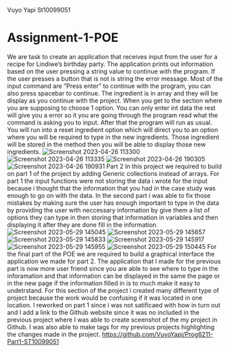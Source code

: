 Vuyo Yapi
St10099051
# Assignment-1-POE
We are task to create an application that receives input from the user for a recipe for Lindiwe’s birthday party. The application prints out information based on the user pressing a string value to continue with the program. If the user presses a button that is not is string the error message. Most of the input command are “Press enter” to continue with the program, you can also press spacebar to continue. The ingredient is in array and they will be display as you continue with the project. When you get to the section where you are supposing to choose 1 option. You can only enter int data the rest will give you a error so it you are going through the program read what the command is asking you to input. After that the program will run as usual. You will run into a reset ingredient option which will direct you to an option where you will be required to type in the new ingredients. Those ingredient will be stored in the method then you will be able to display those new ingredients.
![Screenshot 2023-04-26 113300](https://user-images.githubusercontent.com/103922433/234638790-a2163e2b-543c-4fe1-a361-7c7dd8cf1026.png)
![Screenshot 2023-04-26 113335](https://user-images.githubusercontent.com/103922433/234639793-3c2bd4d1-31f2-46da-90f9-79b3b1950b39.png)
![Screenshot 2023-04-26 190305](https://user-images.githubusercontent.com/103922433/234650625-62345c5a-b958-4880-9950-559530a66aea.png)
![Screenshot 2023-04-26 190931](https://user-images.githubusercontent.com/103922433/234651293-3e604e04-7ab9-4659-8808-27886221b87e.png)
Part 2 In this project we required to build on part 1 of the project by adding Generic collections instead of arrays. For part 1 the input functions were not storing the data i wrote for the input because i thought that the information that you had in the case study was enough to go on with the data. In the second part i was able to fix those mistakes by making sure the user has enough important to type in the data by providing the user with neccessary information by give them a list of options they can type in then storing that information in variables and then displaying it after they are done fill in the information.
![Screenshot 2023-05-29 145045](https://github.com/VuyoYapi/Prog6211-Part1-ST10099051/assets/103922433/6cf05fae-98bb-4740-b8ae-0d21a6994017)
![Screenshot 2023-05-29 145657](https://github.com/VuyoYapi/Prog6211-Part1-ST10099051/assets/103922433/2bc50693-56eb-477e-a67a-455600cd96f9)
![Screenshot 2023-05-29 145833](https://github.com/VuyoYapi/Prog6211-Part1-ST10099051/assets/103922433/e9fcde04-76da-4a2e-bdb6-9fe8e53de6ff)
![Screenshot 2023-05-29 145917](https://github.com/VuyoYapi/Prog6211-Part1-ST10099051/assets/103922433/da37d044-9237-44b3-9c39-8feee925720d)
![Screenshot 2023-05-29 145955](https://github.com/VuyoYapi/Prog6211-Part1-ST10099051/assets/103922433/08ad08f9-0ce3-4ae0-9161-3891a01db36c)
![Screenshot 2023-05-29 150445](https://github.com/VuyoYapi/Prog6211-Part1-ST10099051/assets/103922433/71168dbb-f353-473b-b364-4da94dfc654a)
For the final part of the POE we are required to build a graphical interface the application we made for part 2. The application that I made for the previous part is now more user friend since you are able to see where to type in the inforamation and that information can be displayed in the same the page or in the new page if the information filled in is to much make it easy to undetrstand. For this section of the project i created many different type of project because the work would be confusing if it was located in one location. I reworked on part 1 since i was not satificaed with how in turn out and I add a link to the Github website since it was no included in the previous project where I was able to create sceenshot of the my project in Github. I was also able to make tags for my previous projects highlighting the changes made in the project.
https://github.com/VuyoYapi/Prog6211-Part1-ST10099051
